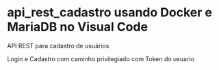 # api_rest_cadastro usando Docker e MariaDB no Visual Code

API REST para cadastro de usuários

Login e Cadastro com caminho privilegiado com Token do usuario
